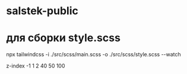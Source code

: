 # salstek-public

# для сборки style.scss

npx tailwindcss -i ./src/scss/main.scss -o ./src/scss/style.scss --watch

z-index
-1
1
2
40
50
100
